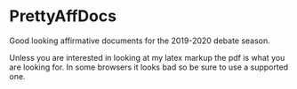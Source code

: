 # PrettyAffDocs
Good looking affirmative documents for the 2019-2020 debate season.

Unless you are interested in looking at my latex markup the pdf is what you are looking for. In some browsers it looks bad so be sure to use a supported one.

